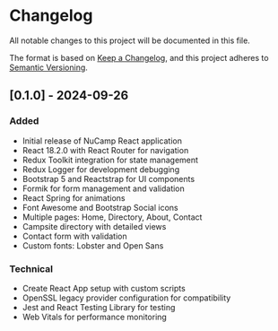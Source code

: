 # Changelog

All notable changes to this project will be documented in this file.

The format is based on [Keep a Changelog](https://keepachangelog.com/en/1.0.0/),
and this project adheres to [Semantic Versioning](https://semver.org/spec/v2.0.0.html).

## [0.1.0] - 2024-09-26

### Added
- Initial release of NuCamp React application
- React 18.2.0 with React Router for navigation
- Redux Toolkit integration for state management
- Redux Logger for development debugging
- Bootstrap 5 and Reactstrap for UI components
- Formik for form management and validation
- React Spring for animations
- Font Awesome and Bootstrap Social icons
- Multiple pages: Home, Directory, About, Contact
- Campsite directory with detailed views
- Contact form with validation
- Custom fonts: Lobster and Open Sans

### Technical
- Create React App setup with custom scripts
- OpenSSL legacy provider configuration for compatibility
- Jest and React Testing Library for testing
- Web Vitals for performance monitoring

